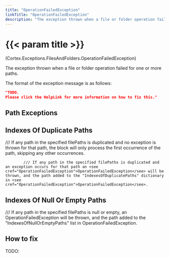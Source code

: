 ```yaml
---
title: "OperationFailedException"
linkTitle: "OperationFailedException"
description: "The exception thrown when a file or folder operation failed for one or more paths."
---
```


# {{< param title >}}

<p class="namespace">(Cortex.Exceptions.FilesAndFolders.OperationFailedException)</p>

The exception thrown when a file or folder operation failed for one or more paths.

The format of the exception message is as follows:

```json
"TODO.
Please click the HelpLink for more information on how to fix this."
```

## Path Exceptions

## Indexes Of Duplicate Paths

/// If any path in the specified filePaths is duplicated and no exception is thrown for that path, the block will only process the first occurrence of the path, skipping any other occurrences.
            
            /// If any path in the specified filePaths is duplicated and an exception occurs for that path an <see cref="OperationFailedException">OperationFailedException</see> will be thrown, and the path added to the "IndexesOfDuplicatePaths" dictionary in <see cref="OperationFailedException">OperationFailedException</see>.
            
## Indexes Of Null Or Empty Paths

/// If any path in the specified filePaths is null or empty, an <see cref="OperationFailedException">OperationFailedException</see> will be thrown, and the path added to the "IndexesOfNullOrEmptyPaths" list in <see cref="OperationFailedException">OperationFailedException</see>.
            
            
## How to fix

TODO:

